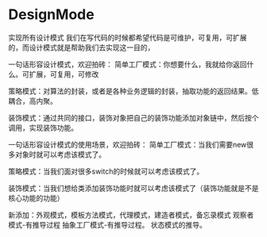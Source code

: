 # DesignMode 
实现所有设计模式
我们在写代码的时候都希望代码是可维护，可复用，可扩展的，而设计模式就是帮助我们去实现这一目的，

一句话形容设计模式，欢迎拍砖：
简单工厂模式：你想要什么，我就给你返回什么。可扩展，可复用，可修改

策略模式：对算法的封装，或者是各种业务逻辑的封装，抽取功能的返回结果。低耦合，高内聚。

装饰模式：通过共同的接口，装饰对象把自己的装饰功能添加对象链中，然后按个调用，实现装饰功能。


一句话形容设计模式的使用场景，欢迎拍砖：
简单工厂模式：当我们需要new很多对象时就可以考虑该模式了。

策略模式：当我们面对很多switch的时候就可以考虑该模式了。

装饰模式：当我们想给类添加装饰功能时就可以考虑该模式了（装饰功能就是不是核心功能的功能）

新添加：外观模式，模板方法模式，代理模式，建造者模式，备忘录模式
观察者模式-有推导过程
抽象工厂模式-有推导过程。
状态模式的推导。
